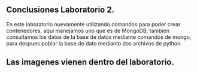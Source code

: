 ## Conclusiones Laboratorio 2.

En este laboratorio nuevamente utilizando comandos para poder crear contenedores, aqui manejamos uno que es de MongoDB, tambien consultamos los datos de la base de datos 
mediante comandos de mongo, para despues poblar la base de dato medianto dos archivos de python.

## Las imagenes vienen dentro del laboratorio.
